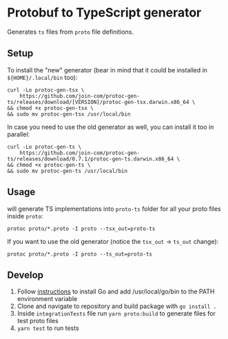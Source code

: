 # Protobuf to TypeScript generator

Generates `ts` files from `proto` file definitions.

## Setup

To install the "new" generator (bear in mind that it could be installed in `${HOME}/.local/bin` too):
```
curl -Lo protoc-gen-tsx \
    https://github.com/join-com/protoc-gen-ts/releases/download/[VERSION]/protoc-gen-tsx.darwin.x86_64 \
&& chmod +x protoc-gen-tsx \
&& sudo mv protoc-gen-tsx /usr/local/bin
```

In case you need to use the old generator as well, you can install it too in parallel:
```
curl -Lo protoc-gen-ts \
    https://github.com/join-com/protoc-gen-ts/releases/download/0.7.1/protoc-gen-ts.darwin.x86_64 \
&& chmod +x protoc-gen-ts \
&& sudo mv protoc-gen-ts /usr/local/bin
```

## Usage

will generate TS implementations into `proto-ts` folder for all your proto files inside `proto`:
```
protoc proto/*.proto -I proto --tsx_out=proto-ts
```

If you want to use the old generator (notice the `tsx_out` -> `ts_out` change):
```
protoc proto/*.proto -I proto --ts_out=proto-ts
```

## Develop

1. Follow [instructions](https://golang.org/doc/install) to install Go and add /usr/local/go/bin to the PATH environment variable
2. Clone and navigate to repository and build package with `go install .`
3. Inside `integrationTests` file run `yarn proto:build` to generate files for test proto files
4. `yarn test` to run tests
